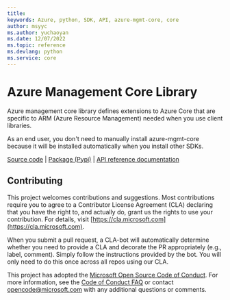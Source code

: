 ```yaml
---
title: 
keywords: Azure, python, SDK, API, azure-mgmt-core, core
author: msyyc
ms.author: yuchaoyan
ms.date: 12/07/2022
ms.topic: reference
ms.devlang: python
ms.service: core
---
```


# Azure Management Core Library

Azure management core library defines extensions to Azure Core that are specific to ARM (Azure Resource Management) needed when you use client libraries.

As an end user, you don't need to manually install azure-mgmt-core because it will be installed automatically when you install other SDKs.

[Source code](https://github.com/Azure/azure-sdk-for-python/blob/main/sdk/core/azure-mgmt-core/) | [Package (Pypi)][package] | [API reference documentation](https://github.com/Azure/azure-sdk-for-python/blob/main/sdk/core/azure-mgmt-core/)


## Contributing
This project welcomes contributions and suggestions. Most contributions require
you to agree to a Contributor License Agreement (CLA) declaring that you have
the right to, and actually do, grant us the rights to use your contribution.
For details, visit [https://cla.microsoft.com](https://cla.microsoft.com).

When you submit a pull request, a CLA-bot will automatically determine whether
you need to provide a CLA and decorate the PR appropriately (e.g., label,
comment). Simply follow the instructions provided by the bot. You will only
need to do this once across all repos using our CLA.

This project has adopted the
[Microsoft Open Source Code of Conduct](https://opensource.microsoft.com/codeofconduct/).
For more information, see the
[Code of Conduct FAQ](https://opensource.microsoft.com/codeofconduct/faq/)
or contact [opencode@microsoft.com](mailto:opencode@microsoft.com) with any
additional questions or comments.

<!-- LINKS -->
[package]: https://pypi.org/project/azure-mgmt-core/
